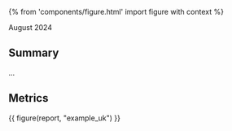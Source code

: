 {% from 'components/figure.html' import figure with context %}

August 2024

## Summary

...

## Metrics

{{ figure(report, "example_uk") }}

